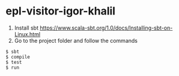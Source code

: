 # epl-visitor-igor-khalil

1. Install sbt https://www.scala-sbt.org/1.0/docs/Installing-sbt-on-Linux.html
2. Go to the project folder and follow the commands

```
$ sbt
$ compile
$ test
$ run
```

